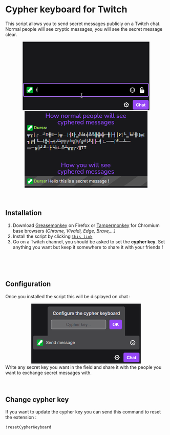 # Cypher keyboard for Twitch

This script allows you to send secret messages publicly on a Twitch chat.\
Normal people will see cryptic messages, you will see the secret message clear.

<div align="center"><img src="demo.gif" alt="demo" /></div>

<div align="center"><img src="example.png" alt="config" /></div>
<br>
<br>

## Installation

1. Download [Greasemonkey](https://addons.mozilla.org/fr/firefox/addon/greasemonkey/) on Firefox or [Tampermonkey](https://chrome.google.com/webstore/detail/tampermonkey/dhdgffkkebhmkfjojejmpbldmpobfkfo) for Chromium base browsers *(Chrome, Vivaldi, Edge, Brave,...)*
2. Install the script by clicking [`this link`](https://github.com/Durss/TwitchCypherKeyboard/raw/main/twitchCyperKeyboard.user.js)
3. Go on a Twitch channel, you should be asked to set the **cypher key**. Set anything you want but keep it somewhere to share it with your friends !
<br>
<br>
<br>

## Configuration
Once you installed the script this will be displayed on chat :
<div align="center"><img src="config.png" alt="config" /></div>
Write any secret key you want in the field and share it with the people you want to exchange secret messages with.
<br>
<br>
<br>

## Change cypher key
If you want to update the cypher key you can send this command to reset the extension :
```
!resetCypherKeyboard
```